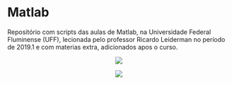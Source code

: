 # Matlab
Repositório com scripts das aulas de Matlab, na Universidade Federal Fluminense (UFF), lecionada pelo professor Ricardo Leiderman no período de 2019.1 e com materias extra, adicionados apos o curso. 

<p align="center">
  <img src="http://www.ndc.uff.br/sites/default/files/arquivos/pictures/brasaoUFF%20-%20200X285.png">
</p>
<p align="center">
  <img src="https://upload.wikimedia.org/wikipedia/commons/thumb/2/21/Matlab_Logo.png/667px-Matlab_Logo.png">
</p>